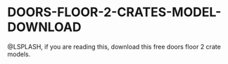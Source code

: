 # DOORS-FLOOR-2-CRATES-MODEL-DOWNLOAD
@LSPLASH, if you are reading this, download this free doors floor 2 crate models.
